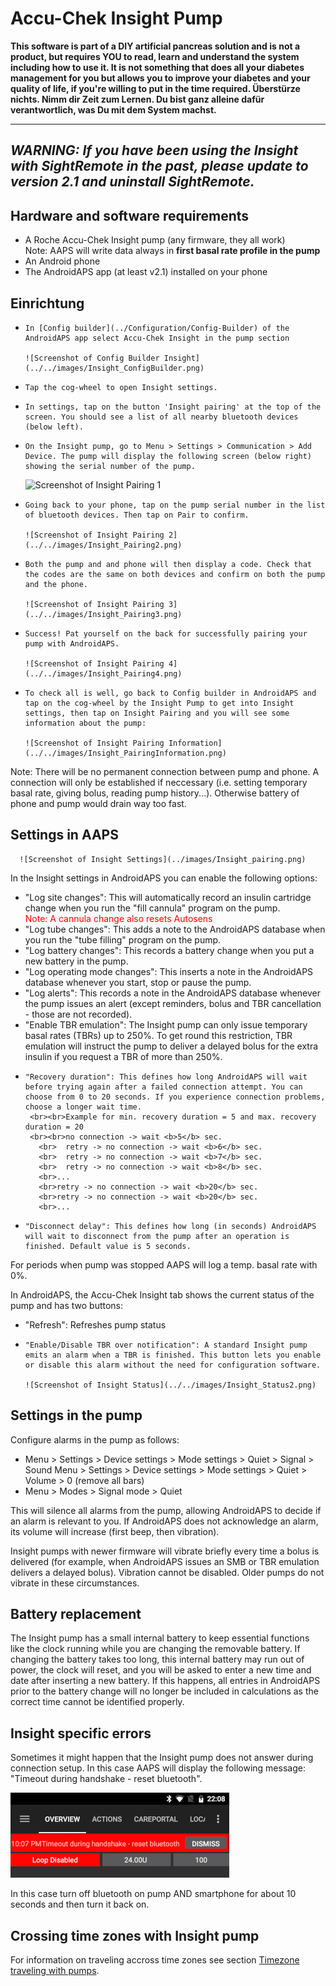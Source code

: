 # Accu-Chek Insight Pump

**This software is part of a DIY artificial pancreas solution and is not a product, but requires YOU to read, learn and understand the system including how to use it. It is not something that does all your diabetes management for you but allows you to improve your diabetes and your quality of life, if you're willing to put in the time required. Überstürze nichts. Nimm dir Zeit zum Lernen. Du bist ganz alleine dafür verantwortlich, was Du mit dem System machst.**

* * *

## ***WARNING:** If you have been using the Insight with **SightRemote** in the past, please **update to version 2.1** and **uninstall SightRemote**.*

## Hardware and software requirements

- A Roche Accu-Chek Insight pump (any firmware, they all work) <br /> Note: AAPS will write data always in **first basal rate profile in the pump**
- An Android phone
- The AndroidAPS app (at least v2.1) installed on your phone

## Einrichtung

-     In [Config builder](../Configuration/Config-Builder) of the AndroidAPS app select Accu-Chek Insight in the pump section
     
      ![Screenshot of Config Builder Insight](../../images/Insight_ConfigBuilder.png)
     

-     Tap the cog-wheel to open Insight settings.
     

-     In settings, tap on the button 'Insight pairing' at the top of the screen. You should see a list of all nearby bluetooth devices (below left).
     
 
 -     On the Insight pump, go to Menu > Settings > Communication > Add Device. The pump will display the following screen (below right) showing the serial number of the pump.
      
      ![Screenshot of Insight Pairing 1](../../images/Insight_Pairing1.png)
      

-     Going back to your phone, tap on the pump serial number in the list of bluetooth devices. Then tap on Pair to confirm. 
     
      ![Screenshot of Insight Pairing 2](../../images/Insight_Pairing2.png)
     

-     Both the pump and and phone will then display a code. Check that the codes are the same on both devices and confirm on both the pump and the phone.
     
      ![Screenshot of Insight Pairing 3](../../images/Insight_Pairing3.png)
     

-     Success! Pat yourself on the back for successfully pairing your pump with AndroidAPS.
     
      ![Screenshot of Insight Pairing 4](../../images/Insight_Pairing4.png)
     

-     To check all is well, go back to Config builder in AndroidAPS and tap on the cog-wheel by the Insight Pump to get into Insight settings, then tap on Insight Pairing and you will see some information about the pump:
     
      ![Screenshot of Insight Pairing Information](../../images/Insight_PairingInformation.png)
     

Note: There will be no permanent connection between pump and phone. A connection will only be established if neccessary (i.e. setting temporary basal rate, giving bolus, reading pump history...). Otherwise battery of phone and pump would drain way too fast.

## Settings in AAPS

      ![Screenshot of Insight Settings](../images/Insight_pairing.png)
    

In the Insight settings in AndroidAPS you can enable the following options:

- "Log site changes": This will automatically record an insulin cartridge change when you run the "fill cannula" program on the pump.  
 <font color="red">Note: A cannula change also resets Autosens</b></font>
- "Log tube changes": This adds a note to the AndroidAPS database when you run the "tube filling" program on the pump.
- "Log battery changes": This records a battery change when you put a new battery in the pump.
- "Log operating mode changes": This inserts a note in the AndroidAPS database whenever you start, stop or pause the pump.
- "Log alerts": This records a note in the AndroidAPS database whenever the pump issues an alert (except reminders, bolus and TBR cancellation - those are not recorded).
- "Enable TBR emulation": The Insight pump can only issue temporary basal rates (TBRs) up to 250%. To get round this restriction, TBR emulation will instruct the pump to deliver a delayed bolus for the extra insulin if you request a TBR of more than 250%.
-     "Recovery duration": This defines how long AndroidAPS will wait before trying again after a failed connection attempt. You can choose from 0 to 20 seconds. If you experience connection problems, choose a longer wait time. 
       <br><br>Example for min. recovery duration = 5 and max. recovery duration = 20
       <br><br>no connection -> wait <b>5</b> sec.
         <br>  retry -> no connection -> wait <b>6</b> sec.
         <br>  retry -> no connection -> wait <b>7</b> sec.
         <br>  retry -> no connection -> wait <b>8</b> sec.
         <br>...
         <br>retry -> no connection -> wait <b>20</b> sec.
         <br>retry -> no connection -> wait <b>20</b> sec.
         <br>...
     

-     "Disconnect delay": This defines how long (in seconds) AndroidAPS will wait to disconnect from the pump after an operation is finished. Default value is 5 seconds.
     

For periods when pump was stopped AAPS will log a temp. basal rate with 0%.

In AndroidAPS, the Accu-Chek Insight tab shows the current status of the pump and has two buttons:

- "Refresh": Refreshes pump status
-     "Enable/Disable TBR over notification": A standard Insight pump emits an alarm when a TBR is finished. This button lets you enable or disable this alarm without the need for configuration software.
     
      ![Screenshot of Insight Status](../../images/Insight_Status2.png)
     

## Settings in the pump

Configure alarms in the pump as follows:

- Menu > Settings > Device settings > Mode settings > Quiet > Signal > Sound Menu > Settings > Device settings > Mode settings > Quiet > Volume > 0 (remove all bars)
- Menu > Modes > Signal mode > Quiet

This will silence all alarms from the pump, allowing AndroidAPS to decide if an alarm is relevant to you. If AndroidAPS does not acknowledge an alarm, its volume will increase (first beep, then vibration).

Insight pumps with newer firmware will vibrate briefly every time a bolus is delivered (for example, when AndroidAPS issues an SMB or TBR emulation delivers a delayed bolus). Vibration cannot be disabled. Older pumps do not vibrate in these circumstances.

## Battery replacement

The Insight pump has a small internal battery to keep essential functions like the clock running while you are changing the removable battery. If changing the battery takes too long, this internal battery may run out of power, the clock will reset, and you will be asked to enter a new time and date after inserting a new battery. If this happens, all entries in AndroidAPS prior to the battery change will no longer be included in calculations as the correct time cannot be identified properly.

## Insight specific errors

Sometimes it might happen that the Insight pump does not answer during connection setup. In this case AAPS will display the following message: "Timeout during handshake - reset bluetooth".

![Insight Reset Bluetooth](../images/Insight_ResetBT.png)

In this case turn off bluetooth on pump AND smartphone for about 10 seconds and then turn it back on.

## Crossing time zones with Insight pump

For information on traveling accross time zones see section [Timezone traveling with pumps](../Usage/Timezone-traveling.md#insight).